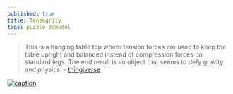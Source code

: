 ```yaml
---
published: true
title: Tensegrity
tags: puzzle 3dmodel
---
```

> This is a hanging table top where tension forces are used to keep the table upright and balanced instead of compression forces on standard legs. The end result is an object that seems to defy gravity and physics. - [thingiverse](https://www.thingiverse.com/thing:3970291) 

[![caption](https://cdn.thingiverse.com/assets/99/11/8e/9b/35/CE3_Tensegrity_Table.jpg)](https://www.thingiverse.com/make:788287)
